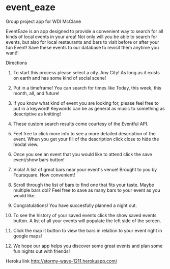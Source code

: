 # event_eaze
Group project app for WDI McClane

EventEaze is an app designed to provide a convenient way to search for all kinds of local events in your area!
Not only will you be able to search for events, but also for local restaurants and bars to visit before or after your fun Event!
Save these events to our database to revisit them anytime you want!!

Directions

1. To start this process please select a city.  Any City! As long as it exists on earth and has some kind of social scene!

2. Put in a timeframe!  You can search for times like Today, this week, this month, all, and future!

3.  If you know what kind of event you are looking for, please feel free to put in a keyword!  Keywords can be as general as music to something as descriptive as knitting!

4.  These custom search results come courtesy of the Eventful API.  
5. Feel free to click more info to see a more detailed description of the event.   When you get your fill of the description click close to hide the modal view.
6. Once you see an event that you would like to attend click the save event/show bars button!
7. Viola! A list of great bars near your event's venue! Brought to you by Foursquare.  How convenient!
8. Scroll through the list of bars to find one that fits your taste.  Maybe multiple bars do!?  Feel free to save as many bars to your event as you would like.
9.  Congratulations!  You have succesfully planned a night out.  
10.  To see the history of your saved events click the show saved events button.  A list of all your events will populate the left side of the screen.
11. Click the map it button to view the bars in relation to your event right in google maps!  
12. We hope our app helps you discover some great events and plan some fun nights out with friends!

Heroku link http://stormy-wave-1211.herokuapp.com/

